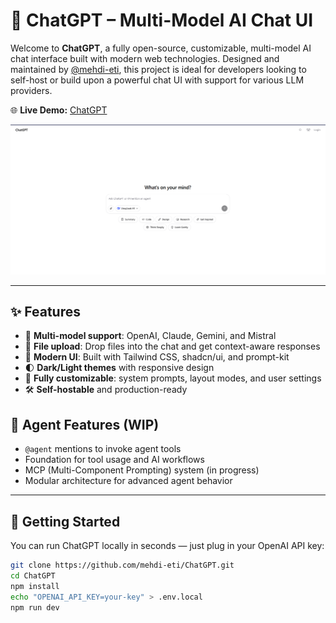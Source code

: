 # 🤖 ChatGPT – Multi-Model AI Chat UI

Welcome to **ChatGPT**, a fully open-source, customizable, multi-model AI chat interface built with modern web technologies. Designed and maintained by [@mehdi-eti](https://github.com/mehdi-eti), this project is ideal for developers looking to self-host or build upon a powerful chat UI with support for various LLM providers.

🌐 **Live Demo:** [ChatGPT](https://regal-fenglisu-19f212.netlify.app)

![ChatGPT Screenshot](./public/Screenshot.png)

---

## ✨ Features

- 🔄 **Multi-model support**: OpenAI, Claude, Gemini, and Mistral
- 📁 **File upload**: Drop files into the chat and get context-aware responses
- 🎨 **Modern UI**: Built with Tailwind CSS, shadcn/ui, and prompt-kit
- 🌓 **Dark/Light themes** with responsive design
- 🔧 **Fully customizable**: system prompts, layout modes, and user settings
- 🛠️ **Self-hostable** and production-ready

## 🧠 Agent Features (WIP)

- `@agent` mentions to invoke agent tools
- Foundation for tool usage and AI workflows
- MCP (Multi-Component Prompting) system (in progress)
- Modular architecture for advanced agent behavior

---

## 🚀 Getting Started

You can run ChatGPT locally in seconds — just plug in your OpenAI API key:

```bash
git clone https://github.com/mehdi-eti/ChatGPT.git
cd ChatGPT
npm install
echo "OPENAI_API_KEY=your-key" > .env.local
npm run dev
